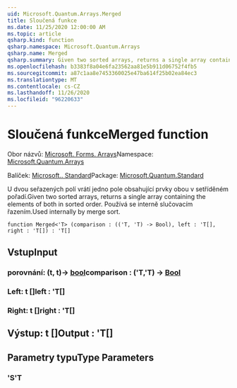 ```yaml
---
uid: Microsoft.Quantum.Arrays.Merged
title: Sloučená funkce
ms.date: 11/25/2020 12:00:00 AM
ms.topic: article
qsharp.kind: function
qsharp.namespace: Microsoft.Quantum.Arrays
qsharp.name: Merged
qsharp.summary: Given two sorted arrays, returns a single array containing the elements of both in sorted order. Used internally by merge sort.
ms.openlocfilehash: b3383f8a04e6fa23562aa81e5b911d06752f4fb5
ms.sourcegitcommit: a87c1aa8e7453360025e47ba614f25b02ea84ec3
ms.translationtype: MT
ms.contentlocale: cs-CZ
ms.lasthandoff: 11/26/2020
ms.locfileid: "96220633"
---
```

# <a name="merged-function"></a><span data-ttu-id="4c691-102">Sloučená funkce</span><span class="sxs-lookup"><span data-stu-id="4c691-102">Merged function</span></span>

<span data-ttu-id="4c691-103">Obor názvů: [Microsoft. Forms. Arrays](xref:Microsoft.Quantum.Arrays)</span><span class="sxs-lookup"><span data-stu-id="4c691-103">Namespace: [Microsoft.Quantum.Arrays](xref:Microsoft.Quantum.Arrays)</span></span>

<span data-ttu-id="4c691-104">Balíček: [Microsoft.. Standard](https://nuget.org/packages/Microsoft.Quantum.Standard)</span><span class="sxs-lookup"><span data-stu-id="4c691-104">Package: [Microsoft.Quantum.Standard](https://nuget.org/packages/Microsoft.Quantum.Standard)</span></span>


<span data-ttu-id="4c691-105">U dvou seřazených polí vrátí jedno pole obsahující prvky obou v setříděném pořadí.</span><span class="sxs-lookup"><span data-stu-id="4c691-105">Given two sorted arrays, returns a single array containing the elements of both in sorted order.</span></span> <span data-ttu-id="4c691-106">Používá se interně slučovacím řazením.</span><span class="sxs-lookup"><span data-stu-id="4c691-106">Used internally by merge sort.</span></span>

```qsharp
function Merged<'T> (comparison : (('T, 'T) -> Bool), left : 'T[], right : 'T[]) : 'T[]
```


## <a name="input"></a><span data-ttu-id="4c691-107">Vstup</span><span class="sxs-lookup"><span data-stu-id="4c691-107">Input</span></span>

### <a name="comparison--tt---bool"></a><span data-ttu-id="4c691-108">porovnání: (t, t)-> [bool](xref:microsoft.quantum.lang-ref.bool)</span><span class="sxs-lookup"><span data-stu-id="4c691-108">comparison : ('T,'T) -> [Bool](xref:microsoft.quantum.lang-ref.bool)</span></span>




### <a name="left--t"></a><span data-ttu-id="4c691-109">Left: t []</span><span class="sxs-lookup"><span data-stu-id="4c691-109">left : 'T[]</span></span>




### <a name="right--t"></a><span data-ttu-id="4c691-110">Right: t []</span><span class="sxs-lookup"><span data-stu-id="4c691-110">right : 'T[]</span></span>





## <a name="output--t"></a><span data-ttu-id="4c691-111">Výstup: t []</span><span class="sxs-lookup"><span data-stu-id="4c691-111">Output : 'T[]</span></span>



## <a name="type-parameters"></a><span data-ttu-id="4c691-112">Parametry typu</span><span class="sxs-lookup"><span data-stu-id="4c691-112">Type Parameters</span></span>

### <a name="t"></a><span data-ttu-id="4c691-113">'S</span><span class="sxs-lookup"><span data-stu-id="4c691-113">'T</span></span>

